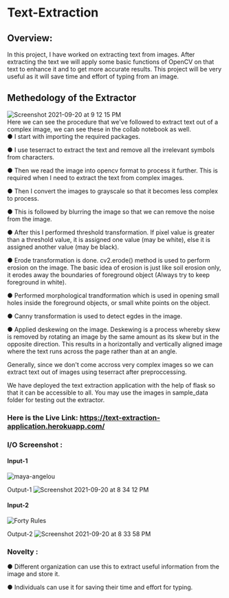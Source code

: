 # Text-Extraction #
## Overview: ##
In this project, I have worked on extracting text from images. After extracting the text we will apply some basic functions of OpenCV on that text to enhance it and to get more accurate results. This project will be very useful as it will save time and effort of typing from an image.

## Methedology of the Extractor ##
![Screenshot 2021-09-20 at 9 12 15 PM](https://user-images.githubusercontent.com/60060524/134031619-392ce018-6bd8-4d23-80e6-2e45c7b642b8.png)</br>
Here we can see the procedure that we've followed to extract text out of a complex image, we can see these in the collab notebook as well. </br>
●	I start with importing the required packages.</br>

●	I use teserract to extract the text and remove all the irrelevant symbols from characters.</br>

●	Then we read the image into opencv format to process it further. This is required when I need to extract the text from complex images.</br>

●	Then I convert the images to grayscale so that it becomes less complex to process.</br>

●	This is followed by blurring the image so that we can remove the noise from the image.</br>

●	After this I performed threshold transformation. If pixel value is greater than a threshold value, it is assigned one value (may be white), else it is assigned another value (may be black). </br>

●	Erode transformation is done. cv2.erode() method is used to perform erosion on the image. The basic idea of erosion is just like soil erosion only, it erodes away the boundaries of foreground object (Always try to keep foreground in white). </br>

●	Performed morphological trandformation which is used in opening small holes inside the foreground objects, or small white points on the object.</br>

●	Canny transformation is used to detect egdes in the image. </br>

●	Applied deskewing on the image. Deskewing is a process whereby skew is removed by rotating an image by the same amount as its skew but in the opposite direction. This results in a horizontally and vertically aligned image where the text runs across the page rather than at an angle.</br>

Generally, since we don't come accross very complex images so we can extract text out of images using teserract after preproccessing.</br>

We have deployed the text extraction application with the help of flask so that it can be accessible to all. You may use the images in sample_data folder for testing out the extractor.
### Here is the Live Link: https://text-extraction-application.herokuapp.com/ ###

### I/O Screenshot :<br/> ###
#### Input-1  ####
![maya-angelou](https://user-images.githubusercontent.com/60060524/134026698-76884845-c784-4cdb-8aa7-3a9cfb39a202.png)


Output-1
![Screenshot 2021-09-20 at 8 34 12 PM](https://user-images.githubusercontent.com/60060524/134026764-d04d07d1-4885-405f-a820-f3dbe340ddeb.png)
</br>

#### Input-2 ####
![Forty Rules](https://user-images.githubusercontent.com/60060524/134027188-4029365f-7ec3-41c5-b8a9-ff64f50353ee.png)



Output-2
![Screenshot 2021-09-20 at 8 33 58 PM](https://user-images.githubusercontent.com/60060524/134026941-0d09112c-39ca-45e5-9c17-67f6bb8f77aa.png)
</br>

### Novelty :<br/> ###
●	Different organization can use this to extract useful information from the image and store it. </br>

● Individuals can use it for saving their time and effort for typing.
